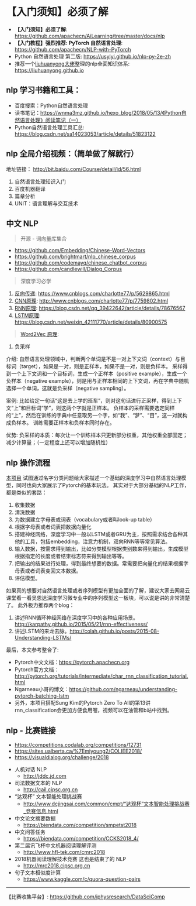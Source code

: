 # 【入门须知】必须了解

* **【入门须知】必须了解**: <https://github.com/apachecn/AiLearning/tree/master/docs/nlp>
* **【入门教程】强烈推荐: PyTorch 自然语言处理**: <https://github.com/apachecn/NLP-with-PyTorch>
* Python 自然语言处理 第二版: <https://usyiyi.github.io/nlp-py-2e-zh>
* 推荐一个[liuhuanyong大佬](https://github.com/liuhuanyong)整理的nlp全面知识体系: <https://liuhuanyong.github.io>

## nlp 学习书籍和工具：

* 百度搜索：Python自然语言处理
* 读书笔记：https://wnma3mz.github.io/hexo_blog/2018/05/13/《Python自然语言处理》阅读笔记（一）
* Python自然语言处理工具汇总: <https://blog.csdn.net/sa14023053/article/details/51823122>

## nlp 全局介绍视频：（简单做了解就行）

地址链接： http://bit.baidu.com/Course/detail/id/56.html
 
1. 自然语言处理知识入门
2. 百度机器翻译
3. 篇章分析
4. UNIT：语言理解与交互技术

## 中文 NLP

> 开源 - 词向量库集合

* <https://github.com/Embedding/Chinese-Word-Vectors>
* <https://github.com/brightmart/nlp_chinese_corpus>
* <https://github.com/codemayq/chinese_chatbot_corpus>
* <https://github.com/candlewill/Dialog_Corpus>

> 深度学习必学

1. [反向传递](/docs/dl/反向传递.md): https://www.cnblogs.com/charlotte77/p/5629865.html
2. [CNN原理](/docs/dl/CNN原理.md): http://www.cnblogs.com/charlotte77/p/7759802.html
3. [RNN原理](/docs/dl/RNN原理.md): https://blog.csdn.net/qq_39422642/article/details/78676567
4. [LSTM原理](/docs/dl/LSTM原理.md): https://blog.csdn.net/weixin_42111770/article/details/80900575

> [Word2Vec 原理](/docs/nlp/Word2Vec.md):

1. 负采样

介绍:
    自然语言处理领域中，判断两个单词是不是一对上下文词（context）与目标词（target），如果是一对，则是正样本，如果不是一对，则是负样本。
    采样得到一个上下文词和一个目标词，生成一个正样本（positive example），生成一个负样本（negative example），则是用与正样本相同的上下文词，再在字典中随机选择一个单词，这就是负采样（negative sampling）。

案例:
    比如给定一句话“这是去上学的班车”，则对这句话进行正采样，得到上下文“上”和目标词“学”，则这两个字就是正样本。
    负样本的采样需要选定同样的“上”，然后在训练的字典中任意取另一个字，如“我”、“梦”、“目”，这一对就构成负样本。
    训练需要正样本和负样本同时存在。

优势:
    负采样的本质：每次让一个训练样本只更新部分权重，其他权重全部固定；减少计算量；（一定程度上还可以增加随机性）

## nlp 操作流程

[本项目](https://pytorch.apachecn.org/docs/1.0/#/char_rnn_classification_tutorial) 试图通过名字分类问题给大家描述一个基础的深度学习中自然语言处理模型，同时也向大家展示了Pytorch的基本玩法。 其实对于大部分基础的NLP工作，都是类似的套路：

1. 收集数据 
2. 清洗数据 
3. 为数据建立字母表或词表（vocabulary或者叫look-up table） 
4. 根据字母表或者词表把数据向量化 
5. 搭建神经网络，深度学习中一般以LSTM或者GRU为主，按照需求结合各种其他的工具，包括embedding，注意力机制，双向RNN等等常见算法。 
6. 输入数据，按需求得到输出，比如分类模型根据类别数来得到输出，生成模型根据指定的长度或者结束标志符来得到输出等等。 
7. 把输出的结果进行处理，得到最终想要的数据。常需要把向量化的结果根据字母表或者词表变回文本数据。 
8. 评估模型。

如果真的想要对自然语言处理或者序列模型有更加全面的了解，建议大家去网易云课堂看一看吴恩达深度学习微专业中的序列模型这一板块，可以说是讲的非常清楚了。 此外极力推荐两个blog： 

1. 讲述RNN循环神经网络在深度学习中的各种应用场景。http://karpathy.github.io/2015/05/21/rnn-effectiveness/ 
2. 讲述LSTM的来龙去脉。http://colah.github.io/posts/2015-08-Understanding-LSTMs/

最后，本文参考整合了:

* Pytorch中文文档：https://pytorch.apachecn.org
* Pytorch官方文档：http://pytorch.org/tutorials/intermediate/char_rnn_classification_tutorial.html 
* Ngarneau小哥的博文：https://github.com/ngarneau/understanding-pytorch-batching-lstm
* 另外，本项目搭配Sung Kim的Pytorch Zero To All的第13讲rnn_classification会更加方便食用喔，视频可以在油管和b站中找到。

## nlp - 比赛链接

* https://competitions.codalab.org/competitions/12731
* https://sites.ualberta.ca/%7Emiyoung2/COLIEE2018/
* https://visualdialog.org/challenge/2018
+ 人机对话 NLP
    - http://jddc.jd.com 
+ 司法数据文本的 NLP
    - http://cail.cipsc.org.cn
+ “达观杯” 文本智能处理挑战赛   
    - http://www.dcjingsai.com/common/cmpt/“达观杯”文本智能处理挑战赛_竞赛信息.html
+ 中文论文摘要数据
    - https://biendata.com/competition/smpetst2018
+ 中文问答任务
    - https://biendata.com/competition/CCKS2018_4/
+ 第二届讯飞杯中文机器阅读理解评测 
    - http://www.hfl-tek.com/cmrc2018
+ 2018机器阅读理解技术竞赛  这也是结束了的 NLP
    - http://mrc2018.cipsc.org.cn
+ 句子文本相似度计算
    - https://www.kaggle.com/c/quora-question-pairs


* * * 

【比赛收集平台】: https://github.com/iphysresearch/DataSciComp
